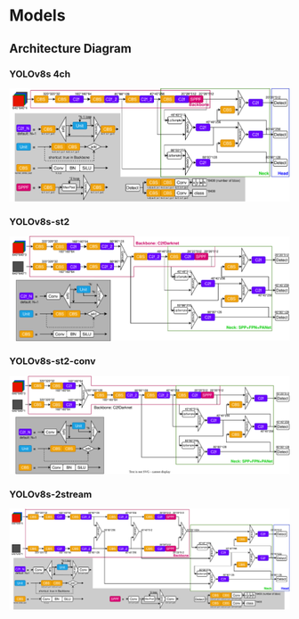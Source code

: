 # Models

## Architecture Diagram

### YOLOv8s 4ch

![yolov8s.drawio.svg](diagram/yolov8s.drawio.svg)

### YOLOv8s-st2

![yolov8s-st.drawio.svg](diagram/yolov8s-st.drawio.svg)

### YOLOv8s-st2-conv

![yolov8s-st-conv.drawio.svg](diagram/yolov8s-st-conv.drawio.svg)

### YOLOv8s-2stream

![yolov8s-2stream.drawio.svg](diagram/yolov8s-2stream.drawio.svg)
